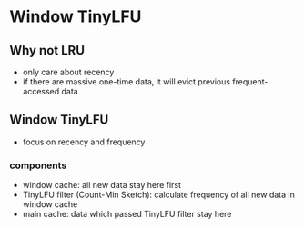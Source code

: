 # Window TinyLFU

## Why not LRU

- only care about recency
- if there are massive one-time data, it will evict previous frequent-accessed data

## Window TinyLFU

- focus on recency and frequency

### components

- window cache: all new data stay here first
- TinyLFU filter (Count-Min Sketch): calculate frequency of all new data in window cache
- main cache: data which passed TinyLFU filter stay here

